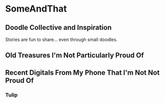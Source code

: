 # SomeAndThat
## Doodle Collective and Inspiration
Stories are fun to share... even through small doodles.
## Old Treasures I'm Not Particularly Proud Of




## Recent Digitals From My Phone That I'm Not Not Proud Of
### Tulip
